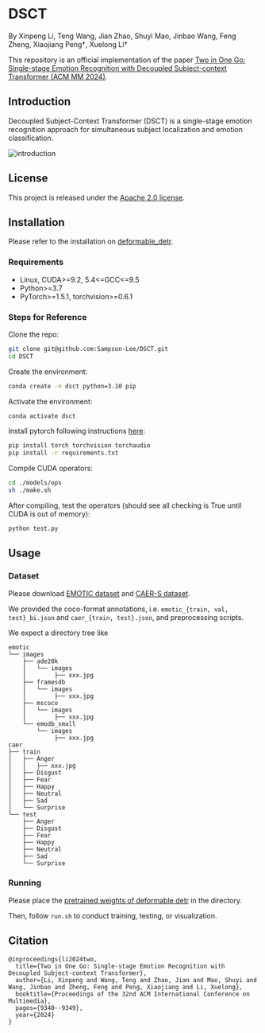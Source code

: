 # DSCT
By Xinpeng Li, Teng Wang, Jian Zhao, Shuyi Mao, Jinbao Wang, Feng Zheng, Xiaojiang Peng†, Xuelong Li†

This repository is an official implementation of the paper [Two in One Go: Single-stage Emotion Recognition with Decoupled Subject-context Transformer (ACM MM 2024)](https://arxiv.org/abs/2404.17205).


## Introduction
Decoupled  Subject-Context Transformer (DSCT) is a single-stage emotion recognition approach for simultaneous subject localization and
emotion classification. 

![introduction](./imgs/intro.jpg)

<!-- Abstract. Emotion recognition aims to discern the emotional state of subjects within an image, relying on subject-centric and contextual visual cues. Current approaches typically follow a two-stage pipeline: first
localize subjects by off-the-shelf detectors, then perform emotion classification through the late fusion of subject and context features. However, the complicated paradigm suffers from disjoint training stages and limited fine-grained interaction between subject-context
elements. To address the challenge, we present a single-stage emotion recognition approach, employing a Decoupled Subject-Context Transformer (DSCT), for simultaneous subject localization and
emotion classification. Rather than compartmentalizing training stages, we jointly leverage box and emotion signals as supervision to enrich subject-centric feature learning. Furthermore, we introduce DSCT to facilitate interactions between fine-grained subjectcontext
cues in a “decouple-then-fuse” manner. The decoupled
query tokens—subject queries and context queries—gradually intertwine across layers within DSCT, during which spatial and semantic relations are exploited and aggregated. We evaluate our single-stage framework on two widely used context-aware emotion recognition datasets, CAER-S and EMOTIC. Our approach surpasses two-stage alternatives with fewer parameter numbers, achieving a 3.39% accuracy
improvement and a 6.46% average precision gain on CAER-S
and EMOTIC datasets, respectively. -->

## License

This project is released under the [Apache 2.0 license](./LICENSE).


## Installation
Please refer to the installation on [deformable_detr](https://github.com/fundamentalvision/Deformable-DETR).

### Requirements

* Linux, CUDA>=9.2, 5.4<=GCC<=9.5
* Python>=3.7
* PyTorch>=1.5.1, torchvision>=0.6.1

### Steps for Reference
Clone the repo:
```bash
git clone git@github.com:Sampson-Lee/DSCT.git
cd DSCT
```

Create the environment:
```bash
conda create -n dsct python=3.10 pip
```
Activate the environment:
```bash
conda activate dsct 
```
Install pytorch following instructions [here](https://pytorch.org/):
```bash
pip install torch torchvision torchaudio
pip install -r requirements.txt
```

Compile CUDA operators:
```bash
cd ./models/ops
sh ./make.sh
```
After compiling, test the operators (should see all checking is True until CUDA is out of memory):
```bash
python test.py
```    

## Usage

### Dataset
Please download [EMOTIC dataset](https://github.com/rkosti/emotic) and [CAER-S dataset](https://caer-dataset.github.io/). 

We provided the coco-format annotations, i.e. `emotic_{train, val, test}_bi.json` and `caer_{train, test}.json`, and preprocessing scripts.

We expect a directory tree like
```
emotic
└── images
    ├── ade20k
    │   └── images
    │        ├── xxx.jpg
    ├── framesdb
    │   └── images
    │        ├── xxx.jpg
    ├── mscoco
    │   └── images
    │        ├── xxx.jpg
    └── emodb_small
        └── images
             ├── xxx.jpg
caer
├── train
│   ├── Anger
│   │   ├── xxx.jpg
│   ├── Disgust
│   ├── Fear
│   ├── Happy
│   ├── Neutral
│   ├── Sad
│   └── Surprise
└── test
    ├── Anger
    ├── Disgust
    ├── Fear
    ├── Happy
    ├── Neutral
    ├── Sad
    └── Surprise                        
```

### Running
Please place the [pretrained weights of deformable detr](https://drive.google.com/file/d/1nDWZWHuRwtwGden77NLM9JoWe-YisJnA/view?usp=sharing) in the directory.

Then, follow `run.sh` to conduct training, testing, or visualization. 


## Citation
```
@inproceedings{li2024two,
  title={Two in One Go: Single-stage Emotion Recognition with Decoupled Subject-context Transformer},
  author={Li, Xinpeng and Wang, Teng and Zhao, Jian and Mao, Shuyi and Wang, Jinbao and Zheng, Feng and Peng, Xiaojiang and Li, Xuelong},
  booktitle={Proceedings of the 32nd ACM International Conference on Multimedia},
  pages={9340--9349},
  year={2024}
}
```

